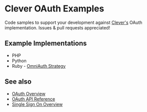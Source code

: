 Clever OAuth Examples
=====================

Code samples to support your development against [Clever's](https://getclever.com) OAuth implementation.
Issues & pull requests appreciated!


Example Implementations
-----------------------

* PHP
* Python
* Ruby - [OmniAuth Strategy](https://github.com/Clever/omniauth-clever)


See also
--------

* [OAuth Overview](https://getclever.com/developers/docs/oauth)
* [OAuth API Reference](https://getclever.com/developers/docs/oauth/reference) 
* [Single Sign On Overview](https://getclever.com/developers/docs/oauth/sso) 
